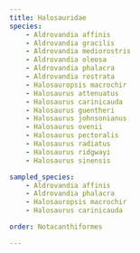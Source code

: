 ```yaml
---
title: Halosauridae
species:
    - Aldrovandia affinis
    - Aldrovandia gracilis
    - Aldrovandia mediorostris
    - Aldrovandia oleosa
    - Aldrovandia phalacra
    - Aldrovandia rostrata
    - Halosauropsis macrochir
    - Halosaurus attenuatus
    - Halosaurus carinicauda
    - Halosaurus guentheri
    - Halosaurus johnsonianus
    - Halosaurus ovenii
    - Halosaurus pectoralis
    - Halosaurus radiatus
    - Halosaurus ridgwayi
    - Halosaurus sinensis

sampled_species:
    - Aldrovandia affinis
    - Aldrovandia phalacra
    - Halosauropsis macrochir
    - Halosaurus carinicauda

order: Notacanthiformes

---
```

